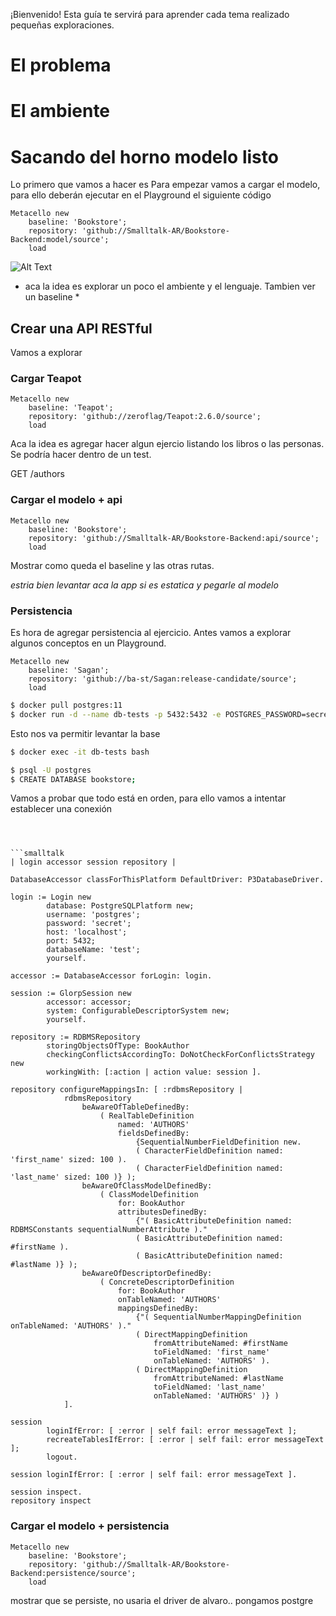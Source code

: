 ¡Bienvenido! Esta guía te servirá para aprender cada tema realizado pequeñas exploraciones.

# El problema

# El ambiente

# Sacando del horno modelo listo

Lo primero que vamos a hacer es  Para empezar vamos a cargar el modelo, para ello deberán ejecutar en el Playground el siguiente código

```smalltalk
Metacello new
	baseline: 'Bookstore';
	repository: 'github://Smalltalk-AR/Bookstore-Backend:model/source';
	load
```
![Alt Text](load-model.png)

* aca la idea es explorar un poco el ambiente y el lenguaje. Tambien ver un baseline *

## Crear una API RESTful

Vamos a explorar 

### Cargar Teapot 

```smalltalk
Metacello new
	baseline: 'Teapot';
	repository: 'github://zeroflag/Teapot:2.6.0/source';
	load
```

Aca la idea es agregar hacer algun ejercio listando los libros o las personas.
Se podría hacer dentro de un test.

GET /authors

### Cargar el modelo + api

```smalltalk
Metacello new
	baseline: 'Bookstore';
	repository: 'github://Smalltalk-AR/Bookstore-Backend:api/source';
	load
```

Mostrar como queda el baseline y las otras rutas.

*estria bien levantar aca la app si es estatica y pegarle al modelo*

### Persistencia

Es hora de agregar persistencia al ejercicio. Antes vamos a explorar algunos conceptos en un Playground.

```smalltalk
Metacello new
	baseline: 'Sagan';
	repository: 'github://ba-st/Sagan:release-candidate/source';
	load
```

```bash
$ docker pull postgres:11
$ docker run -d --name db-tests -p 5432:5432 -e POSTGRES_PASSWORD=secret postgres:11
```

Esto nos va permitir levantar la base

```bash 
$ docker exec -it db-tests bash

$ psql -U postgres
$ CREATE DATABASE bookstore;
```

Vamos a probar que todo está en orden, para ello vamos a intentar establecer una conexión

```smalltak



```smalltalk
| login accessor session repository |

DatabaseAccessor classForThisPlatform DefaultDriver: P3DatabaseDriver.
	
login := Login new
		database: PostgreSQLPlatform new;
		username: 'postgres';
		password: 'secret';
		host: 'localhost';
		port: 5432;
		databaseName: 'test';
		yourself.

accessor := DatabaseAccessor forLogin: login.

session := GlorpSession new
		accessor: accessor;
		system: ConfigurableDescriptorSystem new;
		yourself.

repository := RDBMSRepository
		storingObjectsOfType: BookAuthor
		checkingConflictsAccordingTo: DoNotCheckForConflictsStrategy new
		workingWith: [:action | action value: session ].

repository configureMappingsIn: [ :rdbmsRepository |
			rdbmsRepository
				beAwareOfTableDefinedBy:
					( RealTableDefinition
						named: 'AUTHORS'
						fieldsDefinedBy:
							{SequentialNumberFieldDefinition new.
							( CharacterFieldDefinition named: 'first_name' sized: 100 ).
							( CharacterFieldDefinition named: 'last_name' sized: 100 )} );
				beAwareOfClassModelDefinedBy:
					( ClassModelDefinition
						for: BookAuthor 
						attributesDefinedBy:
							{"( BasicAttributeDefinition named: RDBMSConstants sequentialNumberAttribute )."
							( BasicAttributeDefinition named: #firstName ).
							( BasicAttributeDefinition named: #lastName )} );
				beAwareOfDescriptorDefinedBy:
					( ConcreteDescriptorDefinition
						for: BookAuthor
						onTableNamed: 'AUTHORS'
						mappingsDefinedBy:
							{"( SequentialNumberMappingDefinition onTableNamed: 'AUTHORS' )."
							( DirectMappingDefinition
								fromAttributeNamed: #firstName
								toFieldNamed: 'first_name'
								onTableNamed: 'AUTHORS' ).
							( DirectMappingDefinition
								fromAttributeNamed: #lastName
								toFieldNamed: 'last_name'
								onTableNamed: 'AUTHORS' )} )
			].
		
session
		loginIfError: [ :error | self fail: error messageText ];
		recreateTablesIfError: [ :error | self fail: error messageText ];
		logout.

session loginIfError: [ :error | self fail: error messageText ].

session inspect.
repository inspect

```


### Cargar el modelo + persistencia
```smalltalk
Metacello new
	baseline: 'Bookstore';
	repository: 'github://Smalltalk-AR/Bookstore-Backend:persistence/source';
	load
```

mostrar que se persiste, no usaria el driver de alvaro.. pongamos postgre 


